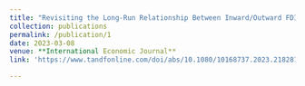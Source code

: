 ```yaml
---
title: "Revisiting the Long-Run Relationship Between Inward/Outward FDI and Income Inequality: New Evidence from the OECD"
collection: publications
permalink: /publication/1
date: 2023-03-08
venue: **International Economic Journal**
link: 'https://www.tandfonline.com/doi/abs/10.1080/10168737.2023.2182814'

---
```

